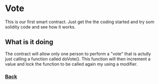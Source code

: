 # Vote

This is our first smart contract. Just get the the coding started and try som solidity code and see how it works.

## What is it doing

The contract will allow only one person to perform a "vote" that is actully just calling a function called doVote(). This function will then increment a value and lock the function to be called again my using a modifier.

### [Back](../README.md)
